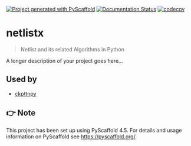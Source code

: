 <!-- These are examples of badges you might want to add to your README:
     please update the URLs accordingly

[![Built Status](https://api.cirrus-ci.com/github/<USER>/netlistx.svg?branch=main)](https://cirrus-ci.com/github/<USER>/netlistx)
[![ReadTheDocs](https://readthedocs.org/projects/netlistx/badge/?version=latest)](https://netlistx.readthedocs.io/en/stable/)
[![Coveralls](https://img.shields.io/coveralls/github/<USER>/netlistx/main.svg)](https://coveralls.io/r/<USER>/netlistx)
[![PyPI-Server](https://img.shields.io/pypi/v/netlistx.svg)](https://pypi.org/project/netlistx/)
[![Conda-Forge](https://img.shields.io/conda/vn/conda-forge/netlistx.svg)](https://anaconda.org/conda-forge/netlistx)
[![Monthly Downloads](https://pepy.tech/badge/netlistx/month)](https://pepy.tech/project/netlistx)
[![Twitter](https://img.shields.io/twitter/url/http/shields.io.svg?style=social&label=Twitter)](https://twitter.com/netlistx)
-->

[![Project generated with PyScaffold](https://img.shields.io/badge/-PyScaffold-005CA0?logo=pyscaffold)](https://pyscaffold.org/)
[![Documentation Status](https://readthedocs.org/projects/netlistx/badge/?version=latest)](https://netlistx.readthedocs.io/en/latest/?badge=latest)
[![codecov](https://codecov.io/gh/luk036/netlistx/branch/master/graph/badge.svg?token=6lpjUzPavX)](https://codecov.io/gh/luk036/netlistx)

# netlistx

> Netlist and its related Algorithms in Python

A longer description of your project goes here...

## Used by

- [ckpttnpy](https://github.com/luk036/ckpttnpy)

<!-- pyscaffold-notes -->

## 👉 Note

This project has been set up using PyScaffold 4.5. For details and usage
information on PyScaffold see https://pyscaffold.org/.
